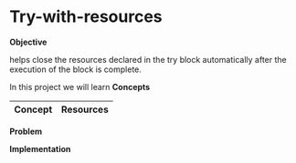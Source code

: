 # Try-with-resources



**Objective**

 helps close the resources declared in the try block automatically after the execution of the block is complete.

In this project we will learn 
**Concepts**

| Concept   |      Resources      |
|----------|:-------------:|

**Problem**



**Implementation**



```Java


```
